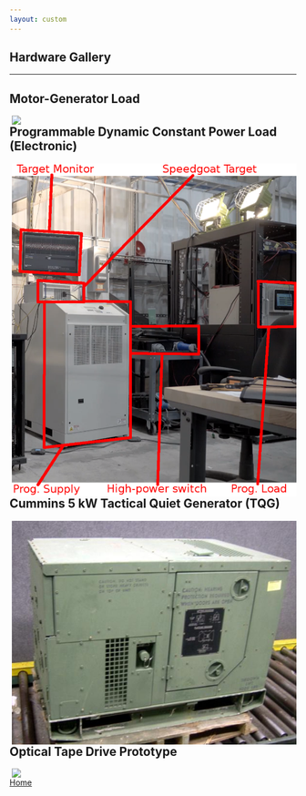 ```yaml
---
layout: custom
---
```


## Hardware Gallery
---

## Motor-Generator Load
<img align="right" width="500" src="./pictures/CPL_MG_annotated.png">

## Programmable Dynamic Constant Power Load (Electronic)
<img align="right" width="500" src="./pictures/experimental_Set_Up_right_half.png">

## Cummins 5 kW Tactical Quiet Generator (TQG)
<img align="right" width="500" src="./pictures/MEP_802A_5k_TQG.png">

## Optical Tape Drive Prototype
<img align="right" width="500" src="./pictures/work_setup2.png">


[Home](./)
